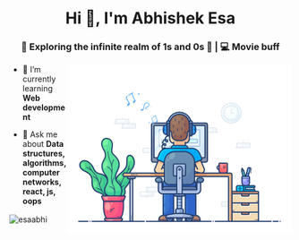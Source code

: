 <!DOCTYPE html>
<html lang="en">
<head>
    <meta charset="UTF-8">
    <meta name="viewport" content="width=device-width, initial-scale=1.0">
</head>
<body>


<h1 align="center">Hi 👋, I'm Abhishek Esa</h1>

<h3 align="center">🌌 Exploring the infinite realm of 1s and 0s 🚀 | 💻 Movie buff</h3>
<img align="right" alt="Coding" width="400" src="https://raw.githubusercontent.com/jsuarezruiz/jsuarezruiz/master/images/coding.gif">

- 🌱 I’m currently learning **Web development**

- 💬 Ask me about **Data structures, algorithms, computer networks, react, js, oops**
<p><img align="center" src="https://github-readme-stats.vercel.app/api/top-langs?username=abhishekesa&show_icons=true&locale=en&layout=compact&langs_count=8" alt="esaabhi" /></p>

</body>
</html>
